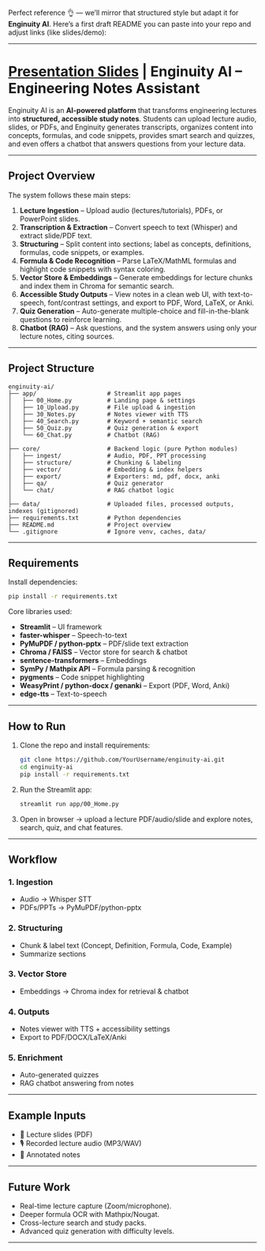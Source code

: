Perfect reference 👌 — we’ll mirror that structured style but adapt it for **Enginuity AI**.
Here’s a first draft README you can paste into your repo and adjust links (like slides/demo):

---

# [Presentation Slides](https://docs.google.com/presentation/d/...) | Enginuity AI – Engineering Notes Assistant

Enginuity AI is an **AI-powered platform** that transforms engineering lectures into **structured, accessible study notes**. Students can upload lecture audio, slides, or PDFs, and Enginuity generates transcripts, organizes content into concepts, formulas, and code snippets, provides smart search and quizzes, and even offers a chatbot that answers questions from your lecture data.

---

## Project Overview

The system follows these main steps:

1. **Lecture Ingestion** – Upload audio (lectures/tutorials), PDFs, or PowerPoint slides.
2. **Transcription & Extraction** – Convert speech to text (Whisper) and extract slide/PDF text.
3. **Structuring** – Split content into sections; label as concepts, definitions, formulas, code snippets, or examples.
4. **Formula & Code Recognition** – Parse LaTeX/MathML formulas and highlight code snippets with syntax coloring.
5. **Vector Store & Embeddings** – Generate embeddings for lecture chunks and index them in Chroma for semantic search.
6. **Accessible Study Outputs** – View notes in a clean web UI, with text-to-speech, font/contrast settings, and export to PDF, Word, LaTeX, or Anki.
7. **Quiz Generation** – Auto-generate multiple-choice and fill-in-the-blank questions to reinforce learning.
8. **Chatbot (RAG)** – Ask questions, and the system answers using only your lecture notes, citing sources.

---

## Project Structure

```
enginuity-ai/
├── app/                    # Streamlit app pages
│   ├── 00_Home.py          # Landing page & settings
│   ├── 10_Upload.py        # File upload & ingestion
│   ├── 30_Notes.py         # Notes viewer with TTS
│   ├── 40_Search.py        # Keyword + semantic search
│   ├── 50_Quiz.py          # Quiz generation & export
│   └── 60_Chat.py          # Chatbot (RAG)
│
├── core/                   # Backend logic (pure Python modules)
│   ├── ingest/             # Audio, PDF, PPT processing
│   ├── structure/          # Chunking & labeling
│   ├── vector/             # Embedding & index helpers
│   ├── export/             # Exporters: md, pdf, docx, anki
│   ├── qa/                 # Quiz generator
│   └── chat/               # RAG chatbot logic
│
├── data/                   # Uploaded files, processed outputs, indexes (gitignored)
├── requirements.txt        # Python dependencies
├── README.md               # Project overview
└── .gitignore              # Ignore venv, caches, data/
```

---

## Requirements

Install dependencies:

```bash
pip install -r requirements.txt
```

Core libraries used:

* **Streamlit** – UI framework
* **faster-whisper** – Speech-to-text
* **PyMuPDF / python-pptx** – PDF/slide text extraction
* **Chroma / FAISS** – Vector store for search & chatbot
* **sentence-transformers** – Embeddings
* **SymPy / Mathpix API** – Formula parsing & recognition
* **pygments** – Code snippet highlighting
* **WeasyPrint / python-docx / genanki** – Export (PDF, Word, Anki)
* **edge-tts** – Text-to-speech

---

## How to Run

1. Clone the repo and install requirements:

   ```bash
   git clone https://github.com/YourUsername/enginuity-ai.git
   cd enginuity-ai
   pip install -r requirements.txt
   ```

2. Run the Streamlit app:

   ```bash
   streamlit run app/00_Home.py
   ```

3. Open in browser → upload a lecture PDF/audio/slide and explore notes, search, quiz, and chat features.

---

## Workflow

### 1. Ingestion

* Audio → Whisper STT
* PDFs/PPTs → PyMuPDF/python-pptx

### 2. Structuring

* Chunk & label text (Concept, Definition, Formula, Code, Example)
* Summarize sections

### 3. Vector Store

* Embeddings → Chroma index for retrieval & chatbot

### 4. Outputs

* Notes viewer with TTS + accessibility settings
* Export to PDF/DOCX/LaTeX/Anki

### 5. Enrichment

* Auto-generated quizzes
* RAG chatbot answering from notes

---

## Example Inputs

* 📄 Lecture slides (PDF)
* 🎙️ Recorded lecture audio (MP3/WAV)
* 📝 Annotated notes

---

## Future Work

* Real-time lecture capture (Zoom/microphone).
* Deeper formula OCR with Mathpix/Nougat.
* Cross-lecture search and study packs.
* Advanced quiz generation with difficulty levels.

---


